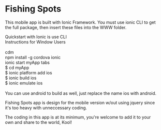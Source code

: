 Fishing Spots
=============
This mobile app is built with Ionic Framework.
You must use ionic CLI to get the full package, then insert these files into the WWW folder.

Quickstart with Ionic is use CLI
<br/>
Instructions for Window Users<br/>
<br/>
cdm <br/>
npm install -g cordova ionic <br/>
ionic start myApp tabs <br/>
$ cd myApp<br/>
$ ionic platform add ios<br/>
$ ionic build ios<br/>
$ ionic emulate ios<br/>
<br/>
You can use android to build as well, just replace the name ios with android.<br/>

Fishing Spots app is design for the mobile version w/out using jquery since it's too heavy with 
unneccessary coding.

The coding in this app is at its minimum, you're welcome to add it to your own and share to the world, Kool!
